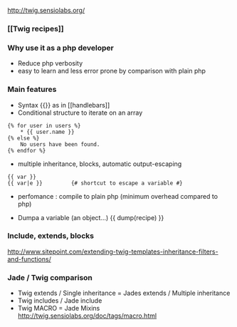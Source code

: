 http://twig.sensiolabs.org/
### [[Twig recipes]]

### Why use it as a php developer 

* Reduce php verbosity 
* easy to learn and less error prone by comparison with plain php 

### Main features 

* Syntax {{}} as in [[handlebars]]
* Conditional structure to iterate on an array 
````
{% for user in users %}
    * {{ user.name }}
{% else %}
    No users have been found.
{% endfor %}
````
* multiple inheritance, blocks, automatic output-escaping
````
{{ var }}
{{ var|e }}         {# shortcut to escape a variable #}
````
* perfomance : compile to plain php (minimum overhead compared to php)

* Dumpa a variable (an object...)
    {{ dump(recipe) }}

### Include, extends, blocks 

http://www.sitepoint.com/extending-twig-templates-inheritance-filters-and-functions/


### Jade / Twig comparison
* Twig extends  / Single inheritance = Jades extends / Multiple inheritance
* Twig includes / Jade include 
* Twig MACRO = Jade Mixins 
http://twig.sensiolabs.org/doc/tags/macro.html